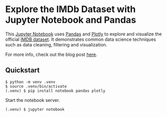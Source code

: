 # Explore the IMDb Dataset with Jupyter Notebook and Pandas

This [Jupyter Notebook](https://jupyter.org/) uses [Pandas](https://pandas.pydata.org/) and [Plotly](https://plotly.com/python/) to explore and visualize the official [IMDB dataset](https://www.imdb.com/interfaces/). It demonstrates common data science techniques such as data cleaning, filtering and visualization.

For more info, check out the blog post [here](https://www.samuelliedtke.com/blog/explore-imdb-dataset-jupyter-notebook-and-pandas/).

## Quickstart

```shell
$ python -m venv .venv
$ source .venv/bin/activate
(.venv) $ pip install notebook pandas plotly
```

Start the notebook server.

```shell
(.venv) $ jupyter notebook
```
